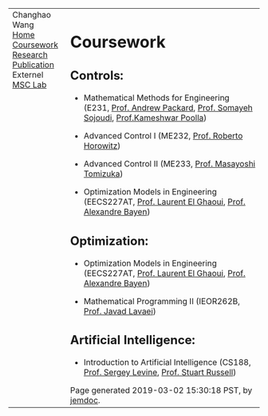 <!DOCTYPE html PUBLIC "-//W3C//DTD XHTML 1.1//EN"
  "http://www.w3.org/TR/xhtml11/DTD/xhtml11.dtd">
<html xmlns="http://www.w3.org/1999/xhtml" xml:lang="en">
<head>
<meta name="generator" content="jemdoc, see http://jemdoc.jaboc.net/" />
<meta http-equiv="Content-Type" content="text/html;charset=utf-8" />
<link rel="stylesheet" href="jemdoc.css" type="text/css" />
<title>Coursework</title>
</head>
<body>
<table summary="Table for page layout." id="tlayout">
<tr valign="top">
<td id="layout-menu">
<div class="menu-category">Changhao Wang</div>
<div class="menu-item"><a href="index.html">Home</a></div>
<div class="menu-item"><a href="course.html" class="current">Coursework</a></div>
<div class="menu-item"><a href="research.html">Research</a></div>
<div class="menu-item"><a href="publication.html">Publication</a></div>
<div class="menu-category">Externel</div>
<div class="menu-item"><a href="http://msc.berkeley.edu/">MSC&nbsp;Lab</a></div>
</td>
<td id="layout-content">
<div id="toptitle">
<h1>Coursework</h1>
</div>
<h2>Controls:</h2>
<ul>
<li><p>Mathematical Methods for Engineering (E231, <a href="https://www.me.berkeley.edu/people/faculty/andrew-packardk/">Prof. Andrew Packard</a>, <a href="https://www.me.berkeley.edu/people/faculty/somayeh-sojoudi/">Prof. Somayeh Sojoudi</a>, <a href="https://www.me.berkeley.edu/people/faculty/kameshwar-poolla/">Prof.Kameshwar Poolla</a>)</p>
</li>
<li><p>Advanced Control I (ME232, <a href="https://www.me.berkeley.edu/horowitz/">Prof. Roberto Horowitz</a>)</p>
</li>
<li><p>Advanced Control II (ME233, <a href="https://www.me.berkeley.edu/people/faculty/masayoshi-tomizuka/">Prof. Masayoshi Tomizuka</a>)</p>
</li>
<li><p>Optimization Models in Engineering (EECS227AT, <a href="https://www2.eecs.berkeley.edu/Faculty/Homepages/elghaoui.html/">Prof. Laurent El Ghaoui</a>, <a href="https://www2.eecs.berkeley.edu/Faculty/Homepages/bayen.html/,">Prof. Alexandre Bayen</a>)</p>
</li>
</ul>
<h2>Optimization:</h2>
<ul>
<li><p>Optimization Models in Engineering (EECS227AT, <a href="https://people.eecs.berkeley.edu/~elghaoui/">Prof. Laurent El Ghaoui</a>, <a href="https://www2.eecs.berkeley.edu/Faculty/Homepages/bayen.html/,">Prof. Alexandre Bayen</a>)</p>
</li>
<li><p>Mathematical Programming II (IEOR262B, <a href="https://lavaei.ieor.berkeley.edu/index.html/">Prof. Javad Lavaei</a>)</p>
</li>
</ul>
<h2>Artificial Intelligence:</h2>
<ul>
<li><p>Introduction to Artificial Intelligence (CS188, <a href="https://people.eecs.berkeley.edu/~svlevine/">Prof. Sergey Levine</a>, <a href="https://people.eecs.berkeley.edu/~russell/">Prof. Stuart Russell</a>)</p>
</li>
</ul>
<div id="footer">
<div id="footer-text">
Page generated 2019-03-02 15:30:18 PST, by <a href="http://jemdoc.jaboc.net/">jemdoc</a>.
</div>
</div>
</td>
</tr>
</table>
</body>
</html>
